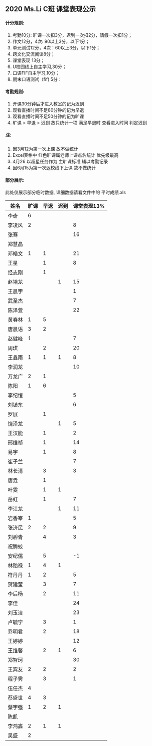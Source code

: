 ## 2020 Ms.Li C班 课堂表现公示



#### 计分规则:

1. 考勤10分: 旷课一次扣3分，迟到一次扣2分，请假一次扣1分；     
2. 作文12分，4次:  90以上3分，以下1分；
3. 单元测试12分，4次：60以上3分，以下1分；       
4. 跨文化交流阅读8分；     
5. 课堂表现 13分；         
6. U校园线上自主学习,30分；                      
7. 口语FIF自主学习,10分；   
8. 期末口语测试（fif) 5分：



#### 考勤规则:

1. 开课30分钟后才进入教室的记为迟到
2. 观看直播时间不足80分钟的记为早退
3. 观看直播时间不足50分钟的记为旷课
4. 旷课 > 早退 > 迟到 故只统计一项 满足早退时 查看进入时间 判定迟到

##### 注: 

1. 因3月12为第一次上课 故不做统计
2. Excel表格中 红色旷课属老师上课点名统计 优先级最高
3. 4月26 以超星任务作为 主旷课标准 辅以考勤记录 
4. 因6月15为第一次返校线下上课 故不做统计



#### 部分展示:

此处仅展示部分临时数据, 详细数据请看文件中的 平时成绩.xls

| 姓名   | 旷课 | 早退 | 迟到 | 课堂表现13% |
| ------ | ---- | ---- | ---- | ----------- |
| 李奇   | 6    |      |      |             |
| 李凌风 | 2    |      |      | 8           |
| 张骞   |      |      |      | 16          |
| 郑慧晶 |      |      |      |             |
| 邓皓文 | 1    | 1    |      | 21          |
| 王星   |      | 1    |      | 8           |
| 经志刚 |      | 1    |      |             |
| 赵培龙 |      |      | 1    | 15          |
| 王晨宇 |      |      |      | 1           |
| 武圣杰 |      |      |      | 7           |
| 陈泽萱 |      |      |      | 22          |
| 黄春林 | 1    | 5    |      |             |
| 唐晨语 | 3    | 2    |      |             |
| 赵健峰 | 1    |      |      | 7           |
| 周琪   |      | 2    |      | 20          |
| 王鑫雨 | 1    | 1    | 1    | 8           |
| 李润龙 |      |      |      | 10          |
| 万龙广 | 2    | 1    |      |             |
| 陈阳   | 1    | 6    |      |             |
| 李纪恒 |      |      |      | 5           |
| 刘镇东 |      |      |      | 6           |
| 罗展   |      | 1    |      |             |
| 饶泽龙 |      |      | 1    | 5           |
| 王汉能 |      | 1    |      | 2           |
| 邢维祯 |      | 1    |      | 14          |
| 易宇   |      | 1    |      | 8           |
| 崔子兰 |      |      |      | 7           |
| 林长清 |      | 3    |      | 3           |
| 唐垚   |      | 1    |      |             |
| 叶雯   |      | 1    | 1    |             |
| 岳虹   |      | 1    |      | 7           |
| 李江龙 |      |      | 1    | 11          |
| 岩香宰 | 1    |      |      | 5           |
| 张济民 | 2    | 2    |      | 9           |
| 刘碧青 |      | 4    |      | 3           |
| 祝腾蛟 |      |      |      |             |
| 安纪儒 |      | 5    |      | -1          |
| 林贻禄 | 1    | 4    | 1    |             |
| 符丹丹 | 1    | 2    |      | 5           |
| 贺建莹 |      | 3    |      | 7           |
| 李后杨 |      | 2    |      | 11          |
| 李佳   |      |      |      | 24          |
| 刘玉洁 |      |      |      | 23          |
| 卢毓宁 |      | 3    |      | 1           |
| 乔明君 |      | 2    |      | 18          |
| 王婷婷 |      |      |      | 12          |
| 王维馨 |      | 2    | 1    | 6           |
| 郑智珂 |      |      |      | 30          |
| 王宾友 | 2    | 2    |      | 2           |
| 程子霁 |      | 3    |      | 1           |
| 伍任杰 | 4    |      |      |             |
| 蔡盛世 | 4    | 3    |      |             |
| 蔡宇强 | 1    | 2    | 1    |             |
| 陈凯   |      |      |      |             |
| 李鸿鑫 | 2    | 1    | 1    |             |
| 吴盛   | 2    |      |      |             |
